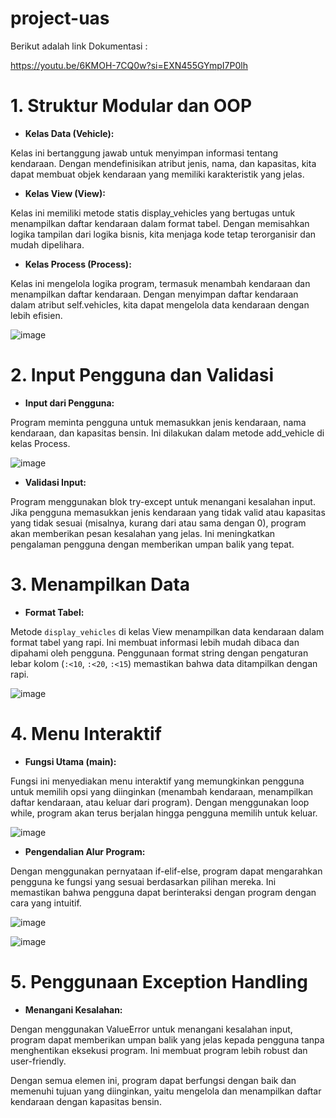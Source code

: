 # project-uas
Berikut adalah link Dokumentasi :

https://youtu.be/6KMOH-7CQ0w?si=EXN455GYmpI7P0lh

# 1. Struktur Modular dan OOP
- **Kelas Data (Vehicle):**

Kelas ini bertanggung jawab untuk menyimpan informasi tentang kendaraan. Dengan mendefinisikan atribut jenis, nama, dan kapasitas, kita dapat membuat objek kendaraan yang memiliki karakteristik yang jelas.

- **Kelas View (View):**

Kelas ini memiliki metode statis display_vehicles yang bertugas untuk menampilkan daftar kendaraan dalam format tabel. Dengan memisahkan logika tampilan dari logika bisnis, kita menjaga kode tetap terorganisir dan mudah dipelihara.

- **Kelas Process (Process):**

Kelas ini mengelola logika program, termasuk menambah kendaraan dan menampilkan daftar kendaraan. Dengan menyimpan daftar kendaraan dalam atribut self.vehicles, kita dapat mengelola data kendaraan dengan lebih efisien.

![image](https://github.com/user-attachments/assets/90d7b319-ee20-4614-90fb-4b783dab157f)

# 2. Input Pengguna dan Validasi
- **Input dari Pengguna:**

Program meminta pengguna untuk memasukkan jenis kendaraan, nama kendaraan, dan kapasitas bensin. Ini dilakukan dalam metode add_vehicle di kelas Process.

![image](https://github.com/user-attachments/assets/644b309e-8b54-4a40-91e6-e0615410c17f)

- **Validasi Input:**

Program menggunakan blok try-except untuk menangani kesalahan input. Jika pengguna memasukkan jenis kendaraan yang tidak valid atau kapasitas yang tidak sesuai (misalnya, kurang dari atau sama dengan 0), program akan memberikan pesan kesalahan yang jelas. Ini meningkatkan pengalaman pengguna dengan memberikan umpan balik yang tepat.

# 3. Menampilkan Data
- **Format Tabel:**
  
Metode `display_vehicles` di kelas View menampilkan data kendaraan dalam format tabel yang rapi. Ini membuat informasi lebih mudah dibaca dan dipahami oleh pengguna. Penggunaan format string dengan pengaturan lebar kolom (`:<10`, `:<20`, `:<15`) memastikan bahwa data ditampilkan dengan rapi.

![image](https://github.com/user-attachments/assets/e38ca4a6-7303-4077-8516-e8d8eee70186)

# 4. Menu Interaktif
- **Fungsi Utama (main):**
  
Fungsi ini menyediakan menu interaktif yang memungkinkan pengguna untuk memilih opsi yang diinginkan (menambah kendaraan, menampilkan daftar kendaraan, atau keluar dari program). Dengan menggunakan loop while, program akan terus berjalan hingga pengguna memilih untuk keluar.

![image](https://github.com/user-attachments/assets/446cc0fc-4d03-4946-b1cc-b4853c39dd16)

- **Pengendalian Alur Program:**

Dengan menggunakan pernyataan if-elif-else, program dapat mengarahkan pengguna ke fungsi yang sesuai berdasarkan pilihan mereka. Ini memastikan bahwa pengguna dapat berinteraksi dengan program dengan cara yang intuitif.

![image](https://github.com/user-attachments/assets/a31f541b-cd9f-46a8-8e95-00235f6da6ea)

![image](https://github.com/user-attachments/assets/75e25d29-d20c-46d3-b456-e9527a6911f2)

# 5. Penggunaan Exception Handling
- **Menangani Kesalahan:**
  
Dengan menggunakan ValueError untuk menangani kesalahan input, program dapat memberikan umpan balik yang jelas kepada pengguna tanpa menghentikan eksekusi program. Ini membuat program lebih robust dan user-friendly.



Dengan semua elemen ini, program dapat berfungsi dengan baik dan memenuhi tujuan yang diinginkan, yaitu mengelola dan menampilkan daftar kendaraan dengan kapasitas bensin.
